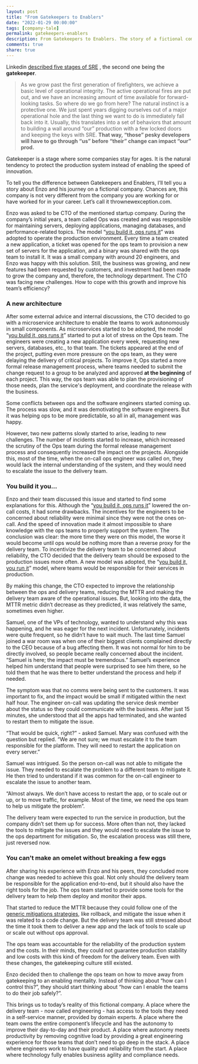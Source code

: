 ```yaml
---
layout: post
title: "From Gatekeepers to Enablers"
date: "2022-01-29 00:00:00"
tags: [company-tale]
permalink: gatekeepers-enablers
description: From Gatekeepers to Enablers. The story of a fictional company’s SRE journey towards engineering autonomy, more productivity, better compliance and, happiness!
comments: true
share: true
---
```


Linkedin [described five stages of SRE](https://www.usenix.org/system/files/login/articles/login_winter18_02_purgason.pdf) , the second one being the **gatekeeper**.

> As we grow past the first generation of firefighters, we achieve a basic level of operational integrity. The active operational fires are put out, and we have an increasing amount of time available for forward-looking tasks. So where do we go from here? The natural instinct is a protective one. We just spent years digging ourselves out of a major operational hole and the last thing we want to do is immediately fall back into it. Usually, this translates into a set of behaviors that amount to building a wall around “our” production with a few locked doors and keeping the keys with SRE. **That way, “those” pesky developers will have to go through “us” before “their” change can impact “our” prod.**

Gatekeeper is a stage where some companies stay for ages. It is the natural tendency to protect the production system instead of enabling the speed of innovation.

To tell you the difference between Gatekeepers and Enablers, I’ll tell you a story about Enzo and his journey on a fictional company. Chances are, this company is not very different from the company you are working for or have worked for in your career. Let’s call it thrownewexception.com.

Enzo was asked to be CTO of the mentioned startup company.  During the company’s initial years, a team called Ops was created and was responsible for maintaining servers, deploying applications, managing databases, and performance-related topics. The model “[you build it, ops runs it](https://www.stevesmith.tech/blog/you-build-it-ops-runs-it/)” was adopted to operate the production environment. Every time a team created a new application, a ticket was opened for the ops team to provision a new set of servers for the application, and a binary was shared with the ops team to install it. It was a small company with around 20 engineers, and Enzo was happy with this solution. Still, the business was growing, and new features had been requested by customers, and investment had been made to grow the company and, therefore, the technology department. The CTO was facing new challenges. How to cope with this growth and improve his team’s efficiency?

### A new architecture

After some external advice and internal discussions, the CTO decided to go with a microservice architecture to enable the teams to work autonomously in small components. As microservices started to be adopted, the model “[you build it, ops runs it](https://www.stevesmith.tech/blog/you-build-it-ops-runs-it/)” started to put a lot of stress on the Ops team. The engineers were creating a new application every week, requesting new servers, databases, etc., to that team. The tickets appeared at the end of the project, putting even more pressure on the ops team, as they were delaying the delivery of critical projects. To improve it, Ops started a more formal release management process, where teams needed to submit the change request to a group to be analyzed and approved **at the beginning** of each project. This way, the ops team was able to plan the provisioning of those needs, plan the service's deployment, and coordinate the release with the business.

Some conflicts between ops and the software engineers started coming up. The process was slow, and it was demotivating the software engineers. But it was helping ops to be more predictable, so all in all, management was happy. 

However, two new patterns slowly started to arise, leading to new challenges. The number of incidents started to increase, which increased the scrutiny of the Ops team during the formal release management process and consequently increased the impact on the projects. Alongside this, most of the time, when the on-call ops engineer was called on, they would lack the internal understanding of the system, and they would need to escalate the issue to the delivery team. 

### You build it you...

Enzo and their team discussed this issue and started to find some explanations for this. Although the “[you build it, ops runs it](https://www.stevesmith.tech/blog/you-build-it-ops-runs-it/)” lowered the on-call costs, it had some drawbacks. The incentives for the engineers to be concerned about reliability were minimal since they were not the ones on-call. And the speed of innovation made it almost impossible to share knowledge with the ops teams to properly support the system. The conclusion was clear: the more time they were on this model, the worse it would become until ops would be nothing more than a reverse proxy for the delivery team. To incentivize the delivery team to be concerned about reliability, the CTO decided that the delivery team should be exposed to the production issues more often. A new model was adopted, the “[you build it, you run it](https://www.stevesmith.tech/blog/you-build-it-you-run-it/)” model, where teams would be responsible for their services in production.

By making this change, the CTO expected to improve the relationship between the ops and delivery teams, reducing the MTTR and making the delivery team aware of the operational issues. But, looking into the data, the MTTR metric didn’t decrease as they predicted, it was relatively the same, sometimes even higher. 

Samuel, one of the VPs of technology, wanted to understand why this was happening, and he was eager for the next incident. Unfortunately, incidents were quite frequent, so he didn’t have to wait much. The last time Samuel joined a war room was when one of their biggest clients complained directly to the CEO because of a bug affecting them. It was not normal for him to be directly involved, so people became really concerned about the incident. “Samuel is here; the impact must be tremendous.” Samuel’s experience helped him understand that people were surprised to see him there, so he told them that he was there to better understand the process and help if needed.

The symptom was that no comms were being sent to the customers. It was important to fix, and the impact would be small if mitigated within the next half hour. The engineer on-call was updating the service desk member about the status so they could communicate with the business. After just 15 minutes, she understood that all the apps had terminated, and she wanted to restart them to mitigate the issue. 

“That would be quick, right?” - asked Samuel. Mary was confused with the question but replied. “We are not sure; we must escalate it to the team responsible for the platform. They will need to restart the application on every server.” 

Samuel was intrigued. So the person on-call was not able to mitigate the issue. They needed to escalate the problem to a different team to mitigate it. He then tried to understand if it was common for the on-call engineer to escalate the issue to another team. 
  
“Almost always. We don’t have access to restart the app, or to scale out or up, or to move traffic, for example. Most of the time, we need the ops team to help us mitigate the problem”.

The delivery team were expected to run the service in production, but the company didn’t set them up for success. More often than not, they lacked the tools to mitigate the issues and they would need to escalate the issue to the ops department for mitigation. So, the escalation process was still there, just reversed now.

### You can't make an omelet without breaking a few eggs

After sharing his experience with Enzo and his peers, they concluded more change was needed to achieve this goal. Not only should the delivery team be responsible for the application end-to-end, but it should also have the right tools for the job. The ops team started to provide some tools for the delivery team to help them deploy and monitor their apps. 

That started to reduce the MTTR because they could follow one of the [generic mitigations strategies](https://www.oreilly.com/content/generic-mitigations/), like rollback, and mitigate the issue when it was related to a code change. But the delivery team was still stressed about the time it took them to deliver a new app and the lack of tools to scale up or scale out without ops approval. 

The ops team was accountable for the reliability of the production system and the costs. In their minds, they could not guarantee production stability and low costs with this kind of freedom for the delivery team. Even with these changes, the gatekeeping culture still existed.

Enzo decided then to challenge the ops team on how to move away from gatekeeping to an enabling mentality. Instead of thinking about “how can I control this?”, they should start thinking about “how can I enable the teams to do their job safely?”.  

This brings us to today’s reality of this fictional company. A place where the delivery team - now called engineering - has access to the tools they need in a self-service manner, provided by domain experts. A place where the team owns the entire component’s lifecycle and has the autonomy to improve their day-to-day and their product. A place where autonomy meets productivity by removing cognitive load by providing a great engineering experience for those teams that don’t need to go deep in the stack. A place where engineers work to have quality and reliability from the start. A place where technology fully enables business agility and compliance needs.
